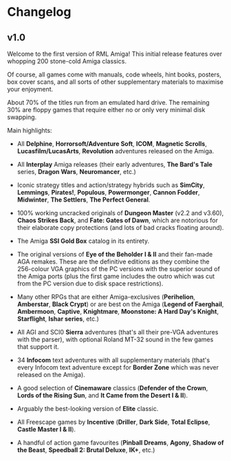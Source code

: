 # Changelog

## v1.0

Welcome to the first version of RML Amiga! This initial release features over
whopping 200 stone-cold Amiga classics.

Of course, all games come with manuals, code wheels, hint books, posters, box
cover scans, and all sorts of other supplementary materials to maximise your
enjoyment.

About 70% of the titles run from an emulated hard drive. The remaining 30%
are floppy games that require either no or only very minimal disk swapping.

Main highlights:


- All **Delphine**, **Horrorsoft/Adventure Soft**, **ICOM**, **Magnetic
  Scrolls**, **Lucasfilm/LucasArts**, **Revolution** adventures released on
  the Amiga.

- All **Interplay** Amiga releases (their early adventures, **The Bard's
  Tale** series, **Dragon Wars**, **Neuromancer**, etc.)

- Iconic strategy titles and action/strategy hybrids such as **SimCity**,
  **Lemmings**, **Pirates!**, **Populous**, **Powermonger**, **Cannon
  Fodder**, **Midwinter**, **The Settlers**, **The Perfect General**.

- 100% working uncracked originals of **Dungeon Master** (v2.2 and v3.60),
  **Chaos Strikes Back**, and **Fate: Gates of Dawn**, which are notorious for
  their elaborate copy protections (and lots of bad cracks floating around).

- The Amiga **SSI Gold Box** catalog in its entirety.

- The original versions of **Eye of the Beholder I & II** and their
  fan-made AGA remakes. These are the definitive editions as they combine
  the 256-colour VGA graphics of the PC versions with the superior sound of
  the Amiga ports (plus the first game includes the outro which was cut from
  the PC version due to disk space restrictions).

- Many other RPGs that are either Amiga-exclusives (**Perihelion**,
  **Amberstar**, **Black  Crypt**) or are best on the Amiga (**Legend
  of Faerghail**, **Ambermoon**, **Captive**, **Knightmare**, **Moonstone: A
  Hard Day's Knight**, **Starflight**, **Ishar series**, etc.)

- All AGI and SCI0 **Sierra** adventures (that's all their pre-VGA adventures
  with the parser), with optional Roland MT-32 sound in the few games that
  support it.

- 34 **Infocom** text adventures with all supplementary materials
  (that's every Infocom text adventure except for **Border Zone** which was
  never released on the Amiga).

- A good selection of **Cinemaware** classics (**Defender of the Crown**,
  **Lords of the Rising Sun**, and **It Came from the Desert I & II**).

- Arguably the best-looking version of **Elite** classic.

- All Freescape games by **Incentive** (**Driller**, **Dark Side**, **Total
  Eclipse**, **Castle Master I & II**).

- A handful of action game favourites (**Pinball Dreams**, **Agony**,
  **Shadow of the Beast**, **Speedball 2: Brutal Deluxe**, **IK+**, etc.)
